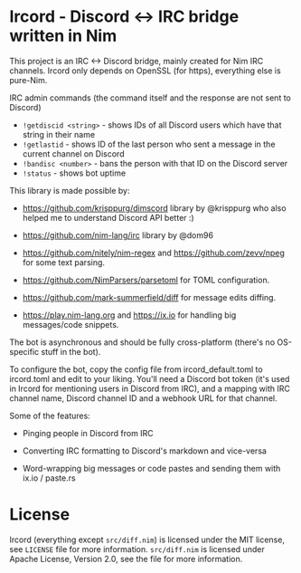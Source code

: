 # Ircord - Discord <-> IRC bridge written in Nim
This project is an IRC <-> Discord bridge, mainly created for Nim IRC channels.
Ircord only depends on OpenSSL (for https), everything else is pure-Nim.


IRC admin commands (the command itself and the response are not sent to Discord)
- `!getdiscid <string>` - shows IDs of all Discord users which have that string in their name
- `!getlastid` - shows ID of the last person who sent a message in the current channel on Discord
- `!bandisc <number>` - bans the person with that ID on the Discord server
- `!status` - shows bot uptime

This library is made possible by:

- https://github.com/krisppurg/dimscord library by @krisppurg who also helped me to understand Discord API better :)

- https://github.com/nim-lang/irc library by @dom96

- https://github.com/nitely/nim-regex and https://github.com/zevv/npeg for some text parsing.

- https://github.com/NimParsers/parsetoml for TOML configuration.

- https://github.com/mark-summerfield/diff for message edits diffing.

- https://play.nim-lang.org and https://ix.io for handling big messages/code snippets.


The bot is asynchronous and should be fully cross-platform (there's no OS-specific stuff in the bot).

To configure the bot, copy the config file from ircord_default.toml to ircord.toml and edit to your liking.
You'll need a Discord bot token (it's used in Ircord for mentioning users in Discord from IRC), and
a mapping with IRC channel name, Discord channel ID and a webhook URL for that channel.

Some of the features:

- Pinging people in Discord from IRC

- Converting IRC formatting to Discord's markdown and vice-versa

- Word-wrapping big messages or code pastes and sending them with ix.io / paste.rs

# License
Ircord (everything except `src/diff.nim`) is licensed under the MIT license, see `LICENSE` file for more information.
`src/diff.nim` is licensed under Apache License, Version 2.0, see the file for more information.
